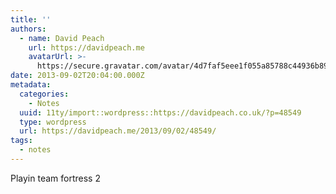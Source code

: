 ```yaml
---
title: ''
authors:
  - name: David Peach
    url: https://davidpeach.me
    avatarUrl: >-
      https://secure.gravatar.com/avatar/4d7faf5eee1f055a85788c44936b8995eaab6dfb004e7854ec747ccb272e91ee?s=96&d=mm&r=g
date: 2013-09-02T20:04:00.000Z
metadata:
  categories:
    - Notes
  uuid: 11ty/import::wordpress::https://davidpeach.co.uk/?p=48549
  type: wordpress
  url: https://davidpeach.me/2013/09/02/48549/
tags:
  - notes
---
```

Playin team fortress 2